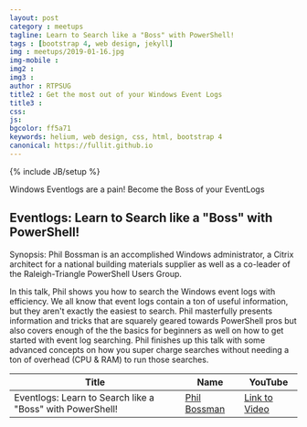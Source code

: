 ```yaml
---
layout: post
category : meetups
tagline: Learn to Search like a "Boss" with PowerShell!
tags : [bootstrap 4, web design, jekyll]
img : meetups/2019-01-16.jpg
img-mobile : 
img2 : 
img3 : 
author : RTPSUG
title2 : Get the most out of your Windows Event Logs
title3 : 
css: 
js: 
bgcolor: ff5a71
keywords: helium, web design, css, html, bootstrap 4
canonical: https://fullit.github.io
---
```

{% include JB/setup %}

Windows Eventlogs are a pain!  Become the Boss of your EventLogs

<!--more-->

## Eventlogs: Learn to Search like a "Boss" with PowerShell!

Synopsis:
Phil Bossman is an accomplished Windows administrator, a Citrix architect for a national building materials supplier as well as a co-leader of the Raleigh-Triangle PowerShell Users Group.

In this talk, Phil shows you how to search the Windows event logs with efficiency. We all know that event logs contain a ton of useful information, but they aren't exactly the easiest to search. Phil masterfully presents information and tricks that are squarely geared towards PowerShell pros but also covers enough of the the basics for beginners as well on how to get started with event log searching. Phil finishes up this talk with some advanced concepts on how you super charge searches without needing a ton of overhead (CPU & RAM) to run those searches.

| Title | Name | YouTube |
| ----- | ---- | ------- |
| Eventlogs: Learn to Search like a "Boss" with PowerShell! | [Phil Bossman](http://schlauge.com/) | [Link to Video](https://www.youtube.com/watch?v=vhhXipqC6Do) |
